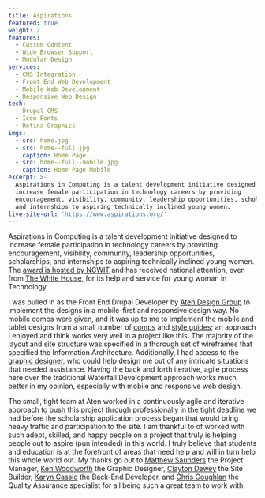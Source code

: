 ```yaml
---
title: Aspirations
featured: true
weight: 2
features:
  - Custom Content
  - Wide Browser Support
  - Modular Design
services:
  - CMS Integration
  - Front End Web Development
  - Mobile Web Development
  - Responsive Web Design
tech:
  - Drupal CMS
  - Icon Fonts
  - Retina Graphics
imgs:
  - src: home.jpg
  - src: home--full.jpg
    caption: Home Page
  - src: home--full--mobile.jpg
    caption: Home Page Mobile
excerpt: >-
  Aspirations in Computing is a talent development initiative designed to
  increase female participation in technology careers by providing
  encouragement, visibility, community, leadership opportunities, scholarships,
  and internships to aspiring technically inclined young women.
live-site-url: 'https://www.aspirations.org/'
---
```

Aspirations in Computing is a talent development initiative designed to increase female participation in technology careers by providing encouragement, visibility, community, leadership opportunities, scholarships, and internships to aspiring technically inclined young women. The [award is hosted by NCWIT](http://www.ncwit.org/programs-campaigns/aspirations-computing) and has received national attention, even from [The White House][white-house], for its help and service for young woman in Technology.

I was pulled in as the Front End Drupal Developer by [Aten Design Group][aten-post] to implement the designs in a mobile-first and responsive design way. No mobile comps were given, and it was up to me to implement the mobile and tablet designs from a small number of [comps](https://www.dropbox.com/s/83whx24jvtbq0sq/page--home--comp.png) and [style guides](https://www.dropbox.com/s/hqsv74pvhgqzcye/site-design-elements-06a.png); an approach I enjoyed and think works very well in a project like this. The majority of the layout and site structure was specified in a thorough set of wireframes that specified the Information Architecture. Additionally, I had access to the [graphic designer][ken], who could help design me out of any intricate situations that needed assistance. Having the back and forth iterative, agile process here over the traditional Waterfall Development approach works much better in my opinion, especially with mobile and responsive web design.

The small, tight team at Aten worked in a continuously agile and iterative approach to push this project through professionally in the tight deadline we had before the scholarship application process began that would bring heavy traffic and participation to the site. I am thankful to of worked with such adept, skilled, and happy people on a project that truly is helping people out to aspire (pun intended) in this world. I truly believe that students and education is at the forefront of areas that need help and will in turn help this whole world out. My thanks go out to [Matthew Saunders][matthew] the Project Manager, [Ken Woodworth][ken] the Graphic Designer, [Clayton Dewey][clayton] the Site Builder, [Karyn Cassio][karyn] the Back-End Developer, and [Chris Coughlan][chris] the Quality Assurance specialist for all being such a great team to work with.

[white-house]: http://www.whitehouse.gov/blog/2013/08/12/building-true-pipeline-young-women-tech-scale-urgency
[aten-post]: http://atendesigngroup.com/blog/increasing-access-computing-opportunities-young-women
[karyn]: http://atendesigngroup.com/about/karyn-cassio
[clayton]: http://atendesigngroup.com/about/clayton-dewey
[matthew]: http://atendesigngroup.com/about/matthew-saunders
[chris]: http://atendesigngroup.com/about/chris-coughlan
[ken]: http://atendesigngroup.com/about/ken-woodworth
